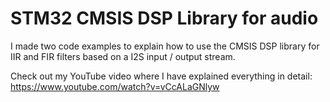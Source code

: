 # STM32 CMSIS DSP Library for audio

I made two code examples to explain how to use the CMSIS DSP library for IIR and FIR filters based on a I2S input / output stream.

Check out my YouTube video where I have explained everything in detail: https://www.youtube.com/watch?v=vCcALaGNlyw

